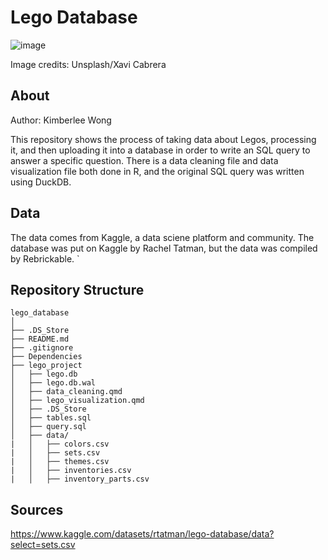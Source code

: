 # Lego Database
![image](https://github.com/user-attachments/assets/fa746f14-d209-448a-9027-ec635610c858)

Image credits: Unsplash/Xavi Cabrera

## About
Author: Kimberlee Wong

This repository shows the process of taking data about Legos, processing it, and then uploading it into a database in order to write an SQL query to answer a specific question. There is a data cleaning file and data visualization file both done in R, and the original SQL query was written using DuckDB. 

## Data
The data comes from Kaggle, a data sciene platform and community. The database was put on Kaggle by Rachel Tatman, but the data was compiled by Rebrickable.   `

## Repository Structure

```
lego_database
│
├── .DS_Store                                           
├── README.md                                            
├── .gitignore
├── Dependencies
├── lego_project
│   ├── lego.db
│   ├── lego.db.wal
│   ├── data_cleaning.qmd
│   ├── lego_visualization.qmd
│   ├── .DS_Store
│   ├── tables.sql
│   ├── query.sql                                                                      
│   ├── data/                       
|   │   ├── colors.csv
|   │   ├── sets.csv
|   │   ├── themes.csv
|   │   ├── inventories.csv
|   │   ├── inventory_parts.csv
```
## Sources
https://www.kaggle.com/datasets/rtatman/lego-database/data?select=sets.csv
